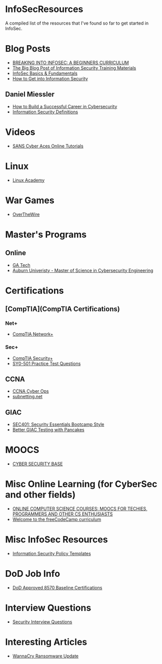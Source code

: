 # InfoSecResources
A compiled list of the resources that I've found so far to get started in InfoSec.

# Blog Posts
* [BREAKING INTO INFOSEC: A BEGINNERS CURRICULUM](https://s3ctur.wordpress.com/2017/06/19/breaking-into-infosec-a-beginners-curriculum/)
* [The Big Blog Post of Information Security Training Materials](https://medium.com/@deusexmachina667/the-big-blog-post-of-information-security-training-materials-ad9572223fcd)
* [InfoSec Basics & Fundamentals](https://www.blackhillsinfosec.com/basics-fundamentals/)
* [How to Get into Information Security](https://www.blackhillsinfosec.com/get-information-security/)

## Daniel Miessler
* [How to Build a Successful Career in Cybersecurity](https://danielmiessler.com/blog/build-successful-infosec-career/#gs.DtVCbbw)
* [Information Security Definitions](https://danielmiessler.com/study/information-security-definitions/)

# Videos
* [SANS Cyber Aces Online Tutorials](https://tutorials.cyberaces.org/tutorials)

# Linux
* [Linux Academy](https://linuxacademy.com)

# War Games
* [OverTheWire](http://overthewire.org/wargames/)

# Master's Programs
## Online
* [GA Tech]()
* [Auburn Univeristy - Master of Science in Cybersecurity Engineering](http://www.eng.auburn.edu/program/master-of-science-cybersecurity-engineering.html)

# Certifications

## [CompTIA](CompTIA Certifications)
### Net+
* [CompTIA Network+](https://certification.comptia.org/certifications/network)

### Sec+
* [CompTIA Security+](https://certification.comptia.org/certifications/security)
* [SY0-501 Practice Test Questions](http://gcgapremium.com/sy0-501-security-practice-test-questions/)

## CCNA
* [CCNA Cyber Ops](https://www.cisco.com/c/en/us/training-events/training-certifications/certifications/associate/ccna-cyber-ops.html)
* [subnetting.net](https://www.subnetting.net/Subnetting.aspx?mode=practice)

## GIAC
* [SEC401: Security Essentials Bootcamp Style](https://www.sans.org/ondemand/course/security-essentials-bootcamp-style)
* [Better GIAC Testing with Pancakes](https://tisiphone.net/2015/08/18/giac-testing/amp/)

# MOOCS
* [CYBER SECURITY BASE](https://cybersecuritybase.mooc.fi)

# Misc Online Learning (for CyberSec and other fields)
* [ONLINE COMPUTER SCIENCE COURSES:
MOOCS FOR TECHIES, PROGRAMMERS AND OTHER CS ENTHUSIASTS](https://www.computerscienceonline.org/courses/)
* [Welcome to the freeCodeCamp curriculum](https://learn.freecodecamp.org)

# Misc InfoSec Resources
* [Information Security Policy Templates](https://www.sans.org/security-resources/policies)

# DoD Job Info
* [DoD Approved 8570 Baseline Certifications](https://iase.disa.mil/iawip/pages/iabaseline.aspx)

# Interview Questions
* [Security Interview Questions](https://web.archive.org/web/20110904025959/http:/www.isdpodcast.com/resources/security-interview-questions)

# Interesting Articles
* [WannaCry Ransomware Update](https://seniordba.wordpress.com/2018/09/10/wannacry-update/)
